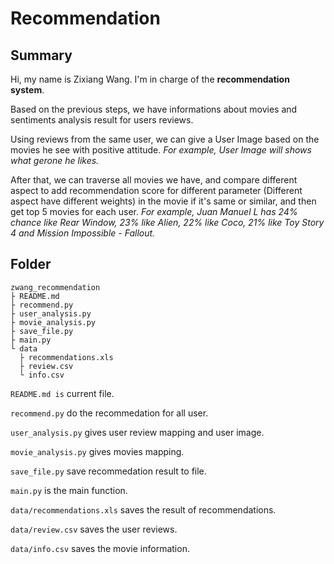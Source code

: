 # Recommendation

## Summary

Hi, my name is Zixiang Wang. I'm in charge of the **recommendation system**.

Based on the previous steps, we have informations about movies and sentiments analysis result for users reviews.

Using reviews from the same user, we can give a User Image based on the movies he see with positive attitude. *For example, User Image will shows what gerone he likes.*

After that, we can traverse all movies we have, and compare different aspect to add recommendation score for different parameter (Different aspect have different weights) in the movie if it's same or similar, and then get top 5 movies for each user. *For example, Juan Manuel L has 24% chance like Rear Window, 23% like Alien, 22% like Coco, 21% like Toy Story 4 and Mission Impossible - Fallout.*

## Folder

```plain
zwang_recommendation
├ README.md
├ recommend.py
├ user_analysis.py
├ movie_analysis.py
├ save_file.py
├ main.py
└ data
  ├ recommendations.xls
  ├ review.csv
  └ info.csv
```

`README.md is` current file.

`recommend.py` do the recommedation for all user.

`user_analysis.py` gives user review mapping and user image.

`movie_analysis.py` gives movies mapping.

`save_file.py` save recommedation result to file.

`main.py` is the main function.

`data/recommendations.xls` saves the result of recommendations.

`data/review.csv` saves the user reviews.

`data/info.csv` saves the movie information.

